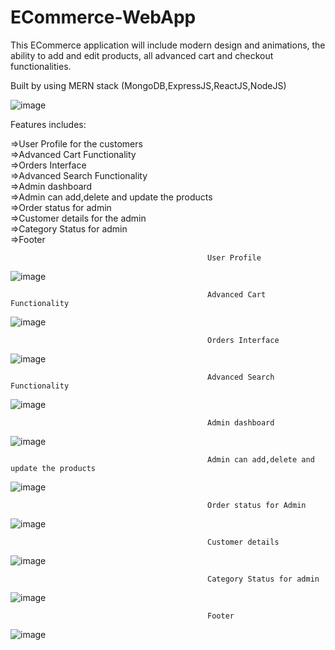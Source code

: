 # ECommerce-WebApp
This ECommerce application will include modern design and animations, the ability to add and edit products, all advanced cart and checkout functionalities. 

Built by using MERN stack (MongoDB,ExpressJS,ReactJS,NodeJS)

                       
![image](https://user-images.githubusercontent.com/86468467/211035977-4759a75f-a0ac-499b-a940-b1743e903dc4.png)

Features includes:      
  
 =>User Profile for the customers                                                                                                                                                                       
 =>Advanced Cart Functionality                                                                                                                  
 =>Orders Interface                                                                             
 =>Advanced Search Functionality     
 =>Admin dashboard    
 =>Admin can add,delete and update the products       
 =>Order status for admin        
 =>Customer details for the admin    
 =>Category Status for admin  
 =>Footer
 
                                                User Profile 
                                      
![image](https://user-images.githubusercontent.com/86468467/211036172-89291aaf-469b-4619-8025-5a1e1af2a182.png)

                                                Advanced Cart Functionality

![image](https://user-images.githubusercontent.com/86468467/211032335-814675e3-553e-4015-826c-aa8300bb4a03.png)

                                                Orders Interface
![image](https://user-images.githubusercontent.com/86468467/211032796-45c6ba5d-65ba-4c96-8307-95a8f1cc219d.png)

                                                Advanced Search Functionality

![image](https://user-images.githubusercontent.com/86468467/211033141-590758cc-961e-417a-b024-ba6825ca8438.png)

                                                Admin dashboard

![image](https://user-images.githubusercontent.com/86468467/211031276-1b8c6fd8-5506-4856-bf47-c0700fd4e556.png)

                                                Admin can add,delete and update the products        
    
 ![image](https://user-images.githubusercontent.com/86468467/211031525-a7eb9fde-362d-4767-af3a-89871b17b028.png)

                                                Order status for Admin 
                                                
![image](https://user-images.githubusercontent.com/86468467/211033372-0c8ed869-cbca-4584-9380-c8e05e9291fa.png)

                                                Customer details
                                                
![image](https://user-images.githubusercontent.com/86468467/211033599-2d1171bd-172d-4a32-8f83-dfb6eb6cffe3.png)

                                                Category Status for admin
                                                
![image](https://user-images.githubusercontent.com/86468467/211033775-4efebee1-d375-429c-90c8-63607be5a5f3.png)
        
                                                Footer
                                                
![image](https://user-images.githubusercontent.com/86468467/211032556-ba0de6aa-e1dd-46cd-b738-0bdfd982d435.png)
